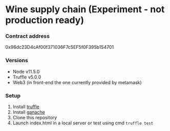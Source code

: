 # Wine supply chain (**Experiment - not production ready**)

### Contract address
0x96dc23D4cAf00f371036F7c5EF5f0F395b154701

### Versions
- Node v11.5.0
- Truffle v5.0.0
- Web3 (in front-end the one currently provided by metamask)

### Setup
1. Install [truffle](https://truffleframework.com/)
2. Install [ganache](https://truffleframework.com/docs/ganache/quickstart)
3. Clone this repository
4. Launch index.html in a local server or test using cmd `truffle test`
